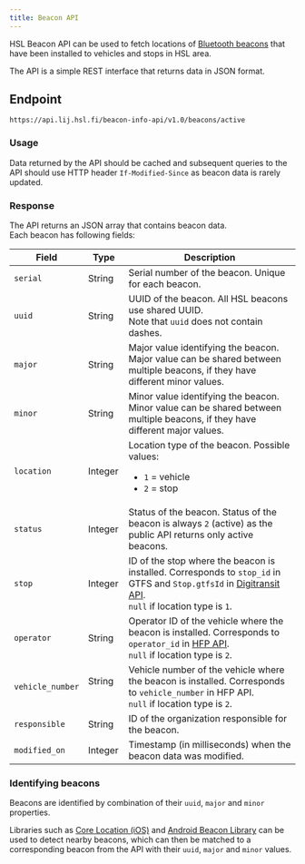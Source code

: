 ```yaml
---
title: Beacon API
---
```


HSL Beacon API can be used to fetch locations of [Bluetooth beacons](https://en.wikipedia.org/wiki/Bluetooth_low_energy_beacon) that have been installed to vehicles and stops in HSL area.

The API is a simple REST interface that returns data in JSON format.

## Endpoint

```
https://api.lij.hsl.fi/beacon-info-api/v1.0/beacons/active
```

### Usage

Data returned by the API should be cached and subsequent queries to the API should use HTTP header `If-Modified-Since` as beacon data is rarely updated.

### Response

The API returns an JSON array that contains beacon data.  
Each beacon has following fields:

| Field            | Type      | Description |
|------------------|-----------|-------------|
| `serial`         | String    | Serial number of the beacon. Unique for each beacon.
| `uuid`           | String    | UUID of the beacon. All HSL beacons use shared UUID.<br/>Note that `uuid` does not contain dashes.
| `major`          | String    | Major value identifying the beacon. Major value can be shared between multiple beacons, if they have different minor values.
| `minor`          | String    | Minor value identifying the beacon. Minor value can be shared between multiple beacons, if they have different major values.
| `location`       | Integer   | Location type of the beacon. Possible values: <ul><li>`1` = vehicle</li><li>`2` = stop</li></ul>
| `status`         | Integer   | Status of the beacon. Status of the beacon is always `2` (active) as the public API returns only active beacons.
| `stop`           | Integer   | ID of the stop where the beacon is installed. Corresponds to `stop_id` in GTFS and `Stop.gtfsId` in [Digitransit API](https://digitransit.fi/en/developers/apis/1-routing-api/stops/).<br/>`null` if location type is `1`.
| `operator`       | String    | Operator ID of the vehicle where the beacon is installed. Corresponds to `operator_id` in [HFP API](https://digitransit.fi/en/developers/apis/4-realtime-api/vehicle-positions/).<br/>`null` if location type is `2`.
| `vehicle_number` | String    | Vehicle number of the vehicle where the beacon is installed. Corresponds to `vehicle_number` in HFP API.<br/>`null` if location type is `2`.
| `responsible`    | String    | ID of the organization responsible for the beacon.
| `modified_on`    | Integer   | Timestamp (in milliseconds) when the beacon data was modified.

### Identifying beacons

Beacons are identified by combination of their `uuid`, `major` and `minor` properties.  

Libraries such as [Core Location (iOS)](https://developer.apple.com/documentation/corelocation/) and [Android Beacon Library](https://altbeacon.github.io/android-beacon-library/) can be used to detect nearby beacons, which can then be matched to a corresponding beacon from the API with their `uuid`, `major` and `minor` values. 